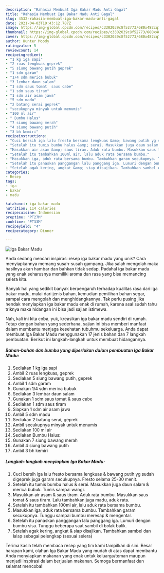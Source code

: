 ```yaml
---
description: "Rahasia Membuat Iga Bakar Madu Anti Gagal"
title: "Rahasia Membuat Iga Bakar Madu Anti Gagal"
slug: 4532-rahasia-membuat-iga-bakar-madu-anti-gagal
date: 2021-04-03T19:43:12.787Z
image: https://img-global.cpcdn.com/recipes/c3302039c8f52773/680x482cq70/iga-bakar-madu-foto-resep-utama.jpg
thumbnail: https://img-global.cpcdn.com/recipes/c3302039c8f52773/680x482cq70/iga-bakar-madu-foto-resep-utama.jpg
cover: https://img-global.cpcdn.com/recipes/c3302039c8f52773/680x482cq70/iga-bakar-madu-foto-resep-utama.jpg
author: Hunter Moody
ratingvalue: 5
reviewcount: 14
recipeingredient:
- "1 kg iga sapi"
- "2 ruas lengkuas geprek"
- "5 siung bawang putih geprek"
- "1 sdm garam"
- "1/4 sdm merica bubuk"
- "3 lembar daun salam"
- "1 sdm saus tomat  saus cabe"
- "1 sdm saus tiram"
- "1 sdm air asam jawa"
- "5 sdm madu"
- "2 batang serai geprek"
- "secukupnya minyak untuk menumis"
- "100 ml air"
- " Bumbu Halus"
- "7 siung bawang merah"
- "4 siung bawang putih"
- "3 bh kemiri"
recipeinstructions:
- "Cuci bersih iga lalu fresto bersama lengkuas &amp; bawang putih yg sudah digeprek juga garam secukupnya. Fresto selama 25-30 menit."
- "Setelah itu tumis bumbu halus &amp; serai. Masukkan juga daun salam &amp; merica bubuk. Tumis sampai wangi."
- "Masukkan air asam &amp; saus tiram. Aduk rata bumbu. Masukkan saus tomat &amp; saus tiram. Lalu tambahkan juga madu, aduk rata."
- "Setelah itu tambahkan 100ml air, lalu aduk rata bersama bumbu."
- "Masukkan iga, aduk rata bersama bumbu. Tambahkan garam secukupnya. Tunggu sampai bumbu meresap &amp; mengental."
- "Setelah itu panaskan panggangan lalu panggang iga. Lumuri dengan bumbu sisa. Tunggu beberapa saat sambil di bolak balik."
- "Setelah agak kering, angkat &amp; siap disajikan. Tambahkan sambel dan lalap sebagai pelengkap (sesuai selera)"
categories:
- Resep
tags:
- iga
- bakar
- madu

katakunci: iga bakar madu 
nutrition: 114 calories
recipecuisine: Indonesian
preptime: "PT27M"
cooktime: "PT33M"
recipeyield: "4"
recipecategory: Dinner

---
```



![Iga Bakar Madu](https://img-global.cpcdn.com/recipes/c3302039c8f52773/680x482cq70/iga-bakar-madu-foto-resep-utama.jpg)

Anda sedang mencari inspirasi resep iga bakar madu yang unik? Cara menyiapkannya memang susah-susah gampang. Jika salah mengolah maka hasilnya akan hambar dan bahkan tidak sedap. Padahal iga bakar madu yang enak seharusnya memiliki aroma dan rasa yang bisa memancing selera kita.

Banyak hal yang sedikit banyak berpengaruh terhadap kualitas rasa dari iga bakar madu, mulai dari jenis bahan, kemudian pemilihan bahan segar, sampai cara mengolah dan menghidangkannya. Tak perlu pusing jika hendak menyiapkan iga bakar madu enak di rumah, karena asal sudah tahu triknya maka hidangan ini bisa jadi sajian istimewa.




Nah, kali ini kita coba, yuk, kreasikan iga bakar madu sendiri di rumah. Tetap dengan bahan yang sederhana, sajian ini bisa memberi manfaat dalam membantu menjaga kesehatan tubuhmu sekeluarga. Anda dapat membuat Iga Bakar Madu menggunakan 17 jenis bahan dan 7 langkah pembuatan. Berikut ini langkah-langkah untuk membuat hidangannya.

<!--inarticleads1-->

##### Bahan-bahan dan bumbu yang diperlukan dalam pembuatan Iga Bakar Madu:

1. Sediakan 1 kg iga sapi
1. Ambil 2 ruas lengkuas, geprek
1. Sediakan 5 siung bawang putih, geprek
1. Ambil 1 sdm garam
1. Gunakan 1/4 sdm merica bubuk
1. Sediakan 3 lembar daun salam
1. Gunakan 1 sdm saus tomat &amp; saus cabe
1. Sediakan 1 sdm saus tiram
1. Siapkan 1 sdm air asam jawa
1. Ambil 5 sdm madu
1. Sediakan 2 batang serai, geprek
1. Ambil secukupnya minyak untuk menumis
1. Sediakan 100 ml air
1. Sediakan  Bumbu Halus:
1. Gunakan 7 siung bawang merah
1. Ambil 4 siung bawang putih
1. Ambil 3 bh kemiri




<!--inarticleads2-->

##### Langkah-langkah menyiapkan Iga Bakar Madu:

1. Cuci bersih iga lalu fresto bersama lengkuas &amp; bawang putih yg sudah digeprek juga garam secukupnya. Fresto selama 25-30 menit.
1. Setelah itu tumis bumbu halus &amp; serai. Masukkan juga daun salam &amp; merica bubuk. Tumis sampai wangi.
1. Masukkan air asam &amp; saus tiram. Aduk rata bumbu. Masukkan saus tomat &amp; saus tiram. Lalu tambahkan juga madu, aduk rata.
1. Setelah itu tambahkan 100ml air, lalu aduk rata bersama bumbu.
1. Masukkan iga, aduk rata bersama bumbu. Tambahkan garam secukupnya. Tunggu sampai bumbu meresap &amp; mengental.
1. Setelah itu panaskan panggangan lalu panggang iga. Lumuri dengan bumbu sisa. Tunggu beberapa saat sambil di bolak balik.
1. Setelah agak kering, angkat &amp; siap disajikan. Tambahkan sambel dan lalap sebagai pelengkap (sesuai selera)




Terima kasih telah membaca resep yang tim kami tampilkan di sini. Besar harapan kami, olahan Iga Bakar Madu yang mudah di atas dapat membantu Anda menyiapkan makanan yang enak untuk keluarga/teman maupun menjadi inspirasi dalam berjualan makanan. Semoga bermanfaat dan selamat mencoba!
